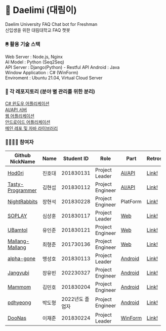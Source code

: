 # 🤖 Daelimi (대림이)
Daelim University FAQ Chat bot for Freshman  
신입생을 위한 대림대학교 FAQ 챗봇


### 🖲️ 활용 기술 스택
Web Server : Node.js, Nginx  
AI Model : Python (Seq2Seq)  
API Server : Django(Python) - Restful API
Android : Java  
Window Application : C# (WinForm)  
Enviroment : Ubuntu 21.04, Virtual Cloud Server  


### 📂 각 레포지토리 (분야 별 관리를 위한 분리)
[C# 윈도우 어플리케이션](https://github.com/DooNas/Daelimi)  
[AI/API 서버](https://github.com/Hod0ri/Daelimi_API)  
[웹 어플리케이션](https://github.com/SOPLAY/Daelimi)  
[안드로이드 어플리케이션](https://github.com/alpha-gone/Daelimi)  
[메인 레포 및 자바 라이브러리](https://github.com/Hod0ri/Daelimi)  

### 👨‍👨‍👧‍👧 참여자
|Github NickName|Name|Student ID|Role|Part|Retrospect|
|---|---|---|---|---|---|
|[Hod0ri](https://github.com/Hod0ri)|진호대|201830131|Project Leader|[AI/API](https://github.com/Hod0ri/Daelimi_API)|[Link!](https://github.com/Hod0ri/Daelimi/blob/main/Retrospect/Hod0ri.md)|
|[Tasty-Programmer](https://github.com/Hod0ri)|김현섭|201830112|Project Engineer|[AI/API](https://github.com/Hod0ri/Daelimi_API)|[Link!](https://github.com/Hod0ri/Daelimi/blob/main/Retrospect/Tasty-Programmer.md)|
|[NightRabbits](https://github.com/NightRabbits)|장현석|201830228|Project Engineer|PlatForm|[Link!](https://github.com/Hod0ri/Daelimi/blob/main/Retrospect/NightRabbits.md)|
|[SOPLAY](https://github.com/SOPLAY)|심상훈|201830117|Project Leader|[Web](https://github.com/SOPLAY/Daelimi)|[Link!](https://github.com/Hod0ri/Daelimi/blob/main/Retrospect/SOPLAY.md)|
|[UBamtol](https://github.com/UBamtol)|유인준|201830121|Project Engineer|[Web](https://github.com/SOPLAY/Daelimi)|[Link!](https://github.com/Hod0ri/Daelimi/blob/main/Retrospect/UBamtol.md)|
|[Mallang-Mallang](https://github.com/Mallang-Mallang)|최형준|201730136|Project Engineer|[Web](https://github.com/SOPLAY/Daelimi)|[Link!](https://github.com/Hod0ri/Daelimi/blob/main/Retrospect/Mallang-Mallang.md)|
|[alpha-gone](https://github.com/alpha-gone)|맹성호|201830113|Project Leader|[Android](https://github.com/alpha-gone/Daelimi)|[Link!](https://github.com/Hod0ri/Daelimi/blob/main/Retrospect/alpha-gone.md)|
|[Jangyubi](https://github.com/Jangyubi)|장유빈|202230327|Project Engineer|[Android](https://github.com/alpha-gone/Daelimi)|[Link!](https://github.com/Hod0ri/Daelimi/blob/main/Retrospect/Jangyubi.md)|
|[Mammom](https://github.com/Mammom)|김민호|201830204|Project Engineer|[Android](https://github.com/alpha-gone/Daelimi)|[Link!](https://github.com/Hod0ri/Daelimi/blob/main/Retrospect/Mammom.md)|
|[pdhyeong](https://github.com/pdhyeong)|박도형|2022년도 졸업자|Project Engineer|[Android](https://github.com/alpha-gone/Daelimi)|[Link!](https://github.com/Hod0ri/Daelimi/blob/main/Retrospect/pdhyeong.md)|
|[DooNas](https://github.com/DooNas)|이재준|201830224|Project Leader|[WinForm](https://github.com/DooNas/Daelimi)|[Link!](https://github.com/Hod0ri/Daelimi/blob/main/Retrospect/Doonas.md)|
